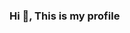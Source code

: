 ### Hi 👋, This is my profile

<!--
**beiryu/beiryu** is a ✨ _special_ ✨ repository because its `README.md` (this file) appears on your GitHub profile.

Here are some ideas to get you started:

- 🔭 I’m currently working on ... HCMUS
- 🌱 I’m currently learning ... PHP
- 👯 I’m looking to collaborate on ... 
- 🤔 I’m looking for help with ...
- 💬 Ask me about ...
- 📫 How to reach me: ... https://www.facebook.com/khanhjj.dinh/
- 😄 Pronouns: ...
- ⚡ Fun fact: ... i'm also a guitarist
-->

